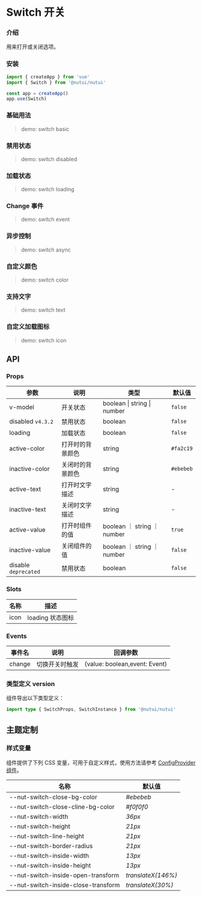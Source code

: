 # Switch 开关

### 介绍

用来打开或关闭选项。

### 安装

```js
import { createApp } from 'vue'
import { Switch } from '@nutui/nutui'

const app = createApp()
app.use(Switch)
```

### 基础用法

> demo: switch basic

### 禁用状态

> demo: switch disabled

### 加载状态

> demo: switch loading

### Change 事件

> demo: switch event

### 异步控制

> demo: switch async

### 自定义颜色

> demo: switch color

### 支持文字

> demo: switch text

### 自定义加载图标

> demo: switch icon

## API

### Props

| 参数 | 说明 | 类型 | 默认值 |
| --- | --- | --- | --- |
| v-model | 开关状态 | boolean \| string \| number | `false` |
| disabled `v4.3.2` | 禁用状态 | boolean | `false` |
| loading | 加载状态 | boolean | `false` |
| active-color | 打开时的背景颜色 | string | `#fa2c19` |
| inactive-color | 关闭时的背景颜色 | string | `#ebebeb` |
| active-text | 打开时文字描述 | string | - |
| inactive-text | 关闭时文字描述 | string | - |
| active-value | 打开时组件的值 | boolean ｜ string ｜ number | `true` |
| inactive-value | 关闭组件的值 | boolean ｜ string ｜ number | `false` |
| disable `deprecated` | 禁用状态 | boolean | `false` |

### Slots

| 名称 | 描述 |
| --- | --- |
| icon | loading 状态图标 |

### Events

| 事件名 | 说明 | 回调参数 |
| --- | --- | --- |
| change | 切换开关时触发 | (value: boolean,event: Event) |

### 类型定义 version

组件导出以下类型定义：

```ts
import type { SwitchProps, SwitchInstance } from '@nutui/nutui'
```

## 主题定制

### 样式变量

组件提供了下列 CSS 变量，可用于自定义样式，使用方法请参考 [ConfigProvider 组件](#/zh-CN/component/configprovider)。

| 名称 | 默认值 |
| --- | --- |
| --nut-switch-close-bg-color | _#ebebeb_ |
| --nut-switch-close-cline-bg-color | _#f0f0f0_ |
| --nut-switch-width | _36px_ |
| --nut-switch-height | _21px_ |
| --nut-switch-line-height | _21px_ |
| --nut-switch-border-radius | _21px_ |
| --nut-switch-inside-width | _13px_ |
| --nut-switch-inside-height | _13px_ |
| --nut-switch-inside-open-transform | _translateX(146%)_ |
| --nut-switch-inside-close-transform | _translateX(30%)_ |
